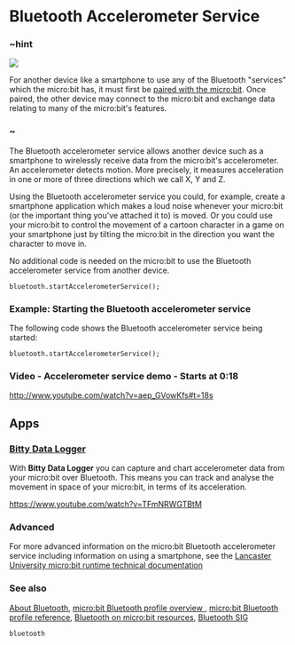 # Bluetooth Accelerometer Service 

### ~hint
![](/static/bluetooth/Bluetooth_SIG.png)

For another device like a smartphone to use any of the Bluetooth "services" which the micro:bit has, it must first be [paired with the micro:bit](/reference/bluetooth/bluetooth-pairing). Once paired, the other device may connect to the micro:bit and exchange data relating to many of the micro:bit's features.

### ~

The Bluetooth accelerometer service allows another device such as a smartphone to wirelessly receive data from the micro:bit's accelerometer. An accelerometer detects motion. More precisely, it measures acceleration in one or more of three directions which we call X, Y and Z. 

Using the Bluetooth accelerometer service you could, for example, create a smartphone application which makes a loud noise whenever your micro:bit (or the important thing you've attached it to) is moved. Or you could use your micro:bit to control the movement of a cartoon character in a game on your smartphone just by tilting the micro:bit in the direction you want the character to move in.     

No additional code is needed on the micro:bit to use the Bluetooth accelerometer service from another device.

```sig
bluetooth.startAccelerometerService();
```

### Example: Starting the Bluetooth accelerometer service

The following code shows the Bluetooth accelerometer service being started:

```blocks
bluetooth.startAccelerometerService();
```

### Video - Accelerometer service demo - Starts at 0:18

http://www.youtube.com/watch?v=aep_GVowKfs#t=18s

## Apps

### [Bitty Data Logger](http://www.bittysoftware.com/apps/bitty_data_logger.html)

With **Bitty Data Logger** you can capture and chart accelerometer data from your micro:bit over Bluetooth. 
This means you can track and analyse the movement in space of your micro:bit, in terms of its acceleration.

https://www.youtube.com/watch?v=TFmNRWGTBtM

### Advanced
 
For more advanced information on the micro:bit Bluetooth accelerometer service including information on using a smartphone, see the [Lancaster University micro:bit runtime technical documentation](http://lancaster-university.github.io/microbit-docs/ble/accelerometer-service/)

### See also

[About Bluetooth](/reference/bluetooth/about-bluetooth), [micro:bit Bluetooth profile overview ](http://lancaster-university.github.io/microbit-docs/ble/profile/), [micro:bit Bluetooth profile reference](http://lancaster-university.github.io/microbit-docs/resources/bluetooth/microbit-profile-V1.9-Level-2.pdf),  [Bluetooth on micro:bit resources](http://bluetooth-mdw.blogspot.co.uk/p/bbc-microbit.html), [Bluetooth SIG](https://www.bluetooth.com)

```package
bluetooth
```
